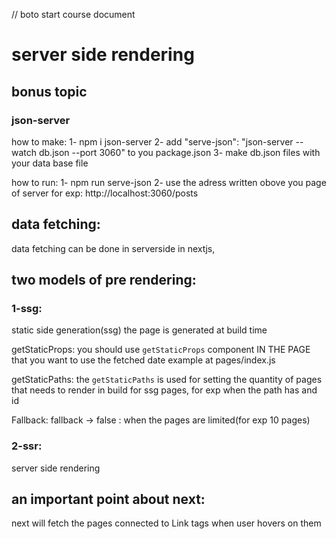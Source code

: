 // boto start course document

# server side rendering

## bonus topic

### json-server

how to make:
1- npm i json-server
2- add "serve-json": "json-server --watch db.json --port 3060" to you package.json
3- make db.json files with your data base file

how to run:
1- npm run serve-json
2- use the adress written obove you page of server for exp: http://localhost:3060/posts

## data fetching:

data fetching can be done in serverside in nextjs,

## two models of pre rendering:

### 1-ssg:

static side generation(ssg)
the page is generated at build time

getStaticProps:
you should use `getStaticProps` component IN THE PAGE that you want to use the fetched date
example at pages/index.js

getStaticPaths:
the `getStaticPaths` is used for setting the quantity of pages that needs to render in build for ssg pages, for exp when the path has and id

Fallback:
fallback -> false : when the pages are limited(for exp 10 pages)

### 2-ssr:

server side rendering

## an important point about next:

next will fetch the pages connected to Link tags when user hovers on them
